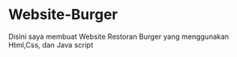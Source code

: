 # Website-Burger
Disini saya membuat Website Restoran Burger yang menggunakan Html,Css, dan Java script
